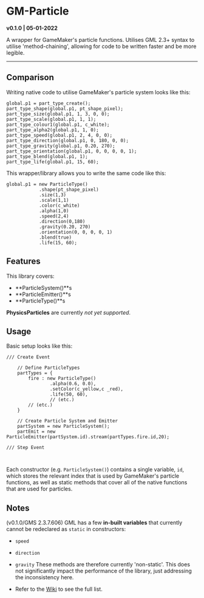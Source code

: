 # GM-Particle

**v0.1.0 | 05-01-2022**

A wrapper for GameMaker's particle functions.
Utilises GML 2.3+ syntax to utilise 'method-chaining', allowing for code to be written faster and be more legible.

---

## Comparison

Writing native code to utilise GameMaker's particle system looks like this:

```gml
global.p1 = part_type_create();
part_type_shape(global.p1, pt_shape_pixel);
part_type_size(global.p1, 1, 3, 0, 0);
part_type_scale(global.p1, 1, 1);
part_type_colour1(global.p1, c_white);
part_type_alpha2(global.p1, 1, 0);
part_type_speed(global.p1, 2, 4, 0, 0);
part_type_direction(global.p1, 0, 180, 0, 0);
part_type_gravity(global.p1, 0.20, 270);
part_type_orientation(global.p1, 0, 0, 0, 0, 1);
part_type_blend(global.p1, 1);
part_type_life(global.p1, 15, 60);
```

This wrapper/library allows you to write the same code like this:

```gml
global.p1 = new ParticleType()
			.shape(pt_shape_pixel)
			.size(1,3)
			.scale(1,1)
			.color(c_white)
			.alpha(1,0)
			.speed(2,4)
			.direction(0,180)
			.gravity(0.20, 270)
			.orientation(0, 0, 0, 0, 1)
			.blend(true)
			.life(15, 60);

```

## Features

This library covers:
- **ParticleSystem()**s
- **ParticleEmitter()**s
- **ParticleType()**s

**PhysicsParticles** are currently *not yet supported*.

## Usage

Basic setup looks like this:

```gml
/// Create Event

	// Define ParticleTypes
	partTypes = {
		fire : new ParticleType()
				.alpha(0.6, 0.0),
				.setColor(c_yellow,c _red),
				.life(50, 60),
				// (etc.)
		// (etc.)
	}

	// Create Particle System and Emitter
	partSystem = new ParticleSystem();
	partEmit = new ParticleEmitter(partSystem.id).stream(partTypes.fire.id,20);

/// Step Event

	

```

Each constructor (e.g. `ParticleSystem()`) contains a single variable, `id`, which stores the relevant index that is used by GameMaker's particle functions, as well as static methods that cover all of the native functions that are used for particles.

## Notes

(v0.1.0/GMS 2.3.7.606) GML has a few **in-built variables** that currently cannot be redeclared as `static` in constructors:
- `speed`
- `direction`
- `gravity`
These methods are therefore currently 'non-static'. This does not significantly impact the performance of the library, just addressing the inconsistency here.


- Refer to the [Wiki](...) to see the full list.